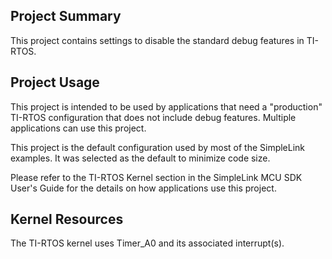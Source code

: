 ## Project Summary

This project contains settings to disable the standard debug features in
TI-RTOS.

## Project Usage

This project is intended to be used by applications that need a "production"
TI-RTOS configuration that does not include debug features.  Multiple
applications can use this project.

This project is the default configuration used by most of the SimpleLink
examples. It was selected as the default to minimize code size.

Please refer to the TI-RTOS Kernel section in the SimpleLink MCU SDK User's
Guide for the details on how applications use this project.

## Kernel Resources

The TI-RTOS kernel uses Timer\_A0 and its associated interrupt(s).
